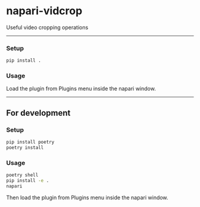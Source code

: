 # napari-vidcrop

Useful video cropping operations

----------------------------------

### Setup

```bash
pip install .
```

### Usage
Load the plugin from Plugins menu inside the napari window.

---

## For development
### Setup

```bash
pip install poetry
poetry install
```

### Usage

```bash
poetry shell
pip install -e .
napari
```

Then load the plugin from Plugins menu inside the napari window.
